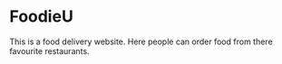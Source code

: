 # FoodieU
This is a food delivery  website. Here people can order food from there favourite restaurants. 
